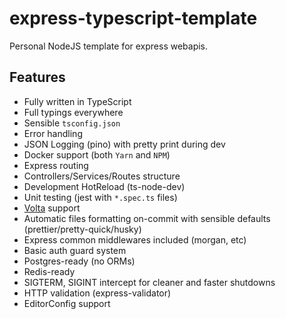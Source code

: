 # express-typescript-template

Personal NodeJS template for express webapis.

## Features

- Fully written in TypeScript
- Full typings everywhere
- Sensible `tsconfig.json`
- Error handling
- JSON Logging (pino) with pretty print during dev
- Docker support (both `Yarn` and `NPM`)
- Express routing
- Controllers/Services/Routes structure
- Development HotReload (ts-node-dev)
- Unit testing (jest with `*.spec.ts` files)
- [Volta](https://volta.sh/) support
- Automatic files formatting on-commit with sensible defaults (prettier/pretty-quick/husky)
- Express common middlewares included (morgan, etc)
- Basic auth guard system
- Postgres-ready (no ORMs)
- Redis-ready
- SIGTERM, SIGINT intercept for cleaner and faster shutdowns
- HTTP validation (express-validator)
- EditorConfig support
